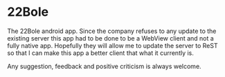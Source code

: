 # 22Bole
The 22Bole android app.
Since the company refuses to any update to the existing server this app had to be done to be a WebView client and not a fully native app. Hopefully they will allow me to update the server to ReST so that I can make this app a better client that what it currently is.

Any suggestion, feedback and positive criticism is always welcome.
